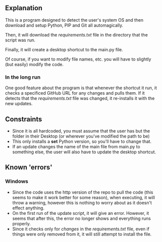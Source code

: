 ## Explanation

This is a program designed to detect the user's system OS and then download and setup Python, PIP and Git all automagically.

Then, it will download the *requirements.txt* file in the directory that the script was run.

Finally, it will create a desktop shortcut to the main.py file.

Of course, if you want to modify file names, etc. you will have to slightly (but easily) modify the code.

### In the long run

One good feature about the program is that whenever the shortcut it run, it checks a specificed GitHub URL for any changes and pulls them. If it detects that the *requirements.txt* file was changed, it re-installs it with the new updates.


## Constraints

- Since it is all hardcoded, you must assume that the user has but the folder in their Desktop (or wherever you've modified the path to be)
- This only installs a **set** Python version, so you'll have to change that.
- If an update changes the name of the main file from main.py to something else, the user will also have to update the desktop shortcut.

## Known 'errors'

### Windows

- Since the code uses the http version of the repo to pull the code (this seems to make it work better for some reason), when executing, it will throw a warning, however this is nothing to worry about as it doesn't effect anything.
- On the first run of the update script, it will give an error. However, it seems that after this, the error no longer shows and everything runs properly.
- Since it checks only for *changes* in the *requirements.txt* file, even if things were only removed from it, it will still attempt to install the file.
